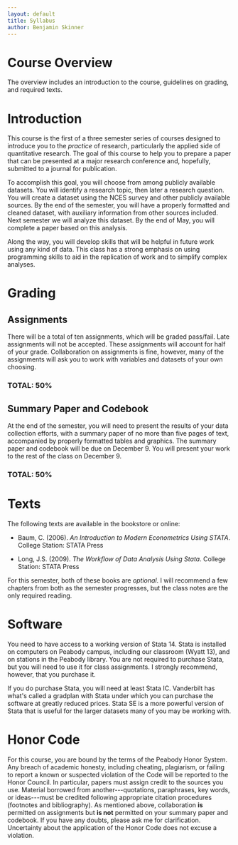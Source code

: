 ```yaml
---
layout: default
title: Syllabus
author: Benjamin Skinner
---
```


# Course Overview

The overview includes an introduction to the course, guidelines on
grading, and required texts.

# Introduction

This course is the first of a three semester series of courses
designed to introduce you to the *practice* of research,
particularly the applied side of quantitative research. The goal of
this course to help you to prepare a paper that can be presented at
a major research conference and, hopefully, submitted to a journal
for publication.

To accomplish this goal, you will choose from among publicly
available datasets. You will identify a research topic, then later a
research question. You will create a dataset using the NCES survey
and other publicly available sources. By the end of the semester,
you will have a properly formatted and cleaned dataset, with
auxiliary information from other sources included. Next semester we
will analyze this dataset. By the end of May, you will complete a
paper based on this analysis.

Along the way, you will develop skills that will be helpful in
future work using any kind of data. This class has a strong emphasis
on using programming skills to aid in the replication of work and to
simplify complex analyses.

# Grading

## Assignments

There will be a total of ten assignments, which will be graded
pass/fail. Late assignments will not be accepted. These assignments
will account for half of your grade. Collaboration on assignments is
fine, however, many of the assignments will ask you to work with
variables and datasets of your own choosing.

### TOTAL: 50%

## Summary Paper and Codebook

At the end of the semester, you will need to present the results of
your data collection efforts, with a summary paper of no more than
five pages of text, accompanied by properly formatted tables and
graphics. The summary paper and codebook will be due on December
9. You will present your work to the rest of the class on December
9.

### TOTAL: 50%

# Texts

The following texts are available in the bookstore or online:

* Baum, C. (2006). *An Introduction to Modern Econometrics Using
STATA*. College Station: STATA Press

* Long, J.S. (2009). *The Workflow of Data Analysis Using Stata*.
College Station: STATA Press

For this semester, both of these books are *optional*. I will
recommend a few chapters from both as the semester progresses, but the
class notes are the only required reading.

# Software

You need to have access to a working version of Stata 14.
Stata is installed on computers on Peabody campus, including our
classroom (Wyatt 13), and on stations in the Peabody library. You
are not required to purchase Stata, but you will need to use it for
class assignments. I strongly recommend, however, that you purchase it.

If you do purchase Stata, you will need at least Stata IC. Vanderbilt
has what's called a gradplan with Stata under which you can purchase
the software at greatly reduced prices. Stata SE is a more powerful
version of Stata that is useful for the larger datasets many of you
may be working with.

# Honor Code

For this course, you are bound by the terms of the Peabody Honor
System. Any breach of academic honesty, including cheating,
plagiarism, or failing to report a known or suspected violation of the
Code will be reported to the Honor Council. In particular, papers must
assign credit to the sources you use. Material borrowed from
another---quotations, paraphrases, key words, or ideas---must be
credited following appropriate citation procedures (footnotes and
bibliography). As mentioned above, collaboration **is** permitted
on assignments but **is not** permitted on your summary paper and
codebook. If you have any doubts, please ask me for
clarification. Uncertainty about the application of the Honor Code
does not excuse a violation.
